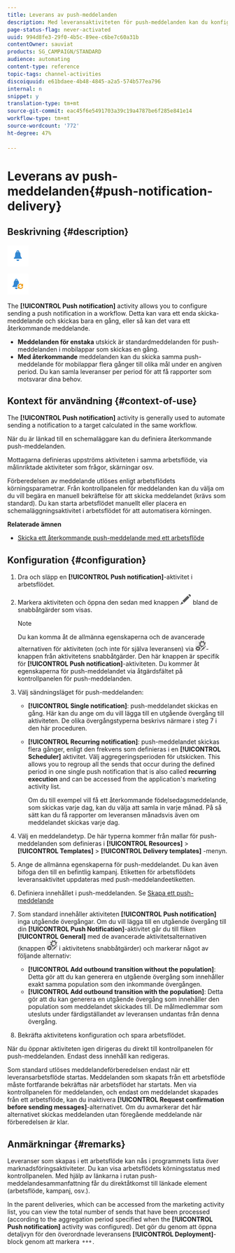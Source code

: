 ```yaml
---
title: Leverans av push-meddelanden
description: Med leveransaktiviteten för push-meddelanden kan du konfigurera sändning av ett push-meddelande eller ett återkommande push-meddelande i ett arbetsflöde.
page-status-flag: never-activated
uuid: 994d8fe3-29f0-4b5c-89ee-c6be7c60a31b
contentOwner: sauviat
products: SG_CAMPAIGN/STANDARD
audience: automating
content-type: reference
topic-tags: channel-activities
discoiquuid: e61bdaee-4b48-4845-a2a5-574b577ea796
internal: n
snippet: y
translation-type: tm+mt
source-git-commit: eac45f6e5491703a39c19a4787be6f285e841e14
workflow-type: tm+mt
source-wordcount: '772'
ht-degree: 47%

---
```



# Leverans av push-meddelanden{#push-notification-delivery}

## Beskrivning {#description}

![](assets/push.png)

![](assets/recurrentpush.png)

The **[!UICONTROL Push notification]** activity allows you to configure sending a push notification in a workflow. Detta kan vara ett enda skicka-meddelande och skickas bara en gång, eller så kan det vara ett återkommande meddelande.

* **Meddelanden för enstaka** utskick är standardmeddelanden för push-meddelanden i mobilappar som skickas en gång.
* **Med återkommande** meddelanden kan du skicka samma push-meddelande för mobilappar flera gånger till olika mål under en angiven period. Du kan samla leveranser per period för att få rapporter som motsvarar dina behov.

## Kontext för användning {#context-of-use}

The **[!UICONTROL Push notification]** activity is generally used to automate sending a notification to a target calculated in the same workflow.

När du är länkad till en schemaläggare kan du definiera återkommande push-meddelanden.

Mottagarna definieras uppströms aktiviteten i samma arbetsflöde, via målinriktade aktiviteter som frågor, skärningar osv.

Förberedelsen av meddelande utlöses enligt arbetsflödets körningsparametrar. Från kontrollpanelen för meddelanden kan du välja om du vill begära en manuell bekräftelse för att skicka meddelandet (krävs som standard). Du kan starta arbetsflödet manuellt eller placera en schemaläggningsaktivitet i arbetsflödet för att automatisera körningen.

**Relaterade ämnen**

* [Skicka ett återkommande push-meddelande med ett arbetsflöde](../../automating/using/recurring-push-notifications.md)

## Konfiguration {#configuration}

1. Dra och släpp en **[!UICONTROL Push notification]**-aktivitet i arbetsflödet.
1. Markera aktiviteten och öppna den sedan med knappen ![](assets/edit_darkgrey-24px.png) bland de snabbåtgärder som visas.

   >[!NOTE]
   >
   >Du kan komma åt de allmänna egenskaperna och de avancerade alternativen för aktiviteten (och inte för själva leveransen) via ![](assets/dlv_activity_params-24px.png)-knappen från aktivitetens snabbåtgärder. Den här knappen är specifik för **[!UICONTROL Push notification]**-aktiviteten. Du kommer åt egenskaperna för push-meddelandet via åtgärdsfältet på kontrollpanelen för push-meddelanden.

1. Välj sändningsläget för push-meddelanden:

   * **[!UICONTROL Single notification]**: push-meddelandet skickas en gång. Här kan du ange om du vill lägga till en utgående övergång till aktiviteten. De olika övergångstyperna beskrivs närmare i steg 7 i den här proceduren.
   * **[!UICONTROL Recurring notification]**: push-meddelandet skickas flera gånger, enligt den frekvens som definieras i en **[!UICONTROL Scheduler]** aktivitet. Välj aggregeringsperioden för utskicken. This allows you to regroup all the sends that occur during the defined period in one single push notification that is also called **recurring execution** and can be accessed from the application&#39;s marketing activity list.

      Om du till exempel vill få ett återkommande födelsedagsmeddelande, som skickas varje dag, kan du välja att samla in varje månad. På så sätt kan du få rapporter om leveransen månadsvis även om meddelandet skickas varje dag.

1. Välj en meddelandetyp. De här typerna kommer från mallar för push-meddelanden som definieras i **[!UICONTROL Resources]** > **[!UICONTROL Templates]** > **[!UICONTROL Delivery templates]** -menyn.
1. Ange de allmänna egenskaperna för push-meddelandet. Du kan även bifoga den till en befintlig kampanj. Etiketten för arbetsflödets leveransaktivitet uppdateras med push-meddelandeetiketten.
1. Definiera innehållet i push-meddelanden. Se [Skapa ett push-meddelande](../../channels/using/preparing-and-sending-a-push-notification.md)
1. Som standard innehåller aktiviteten **[!UICONTROL Push notification]** inga utgående övergångar. Om du vill lägga till en utgående övergång till din **[!UICONTROL Push Notification]**-aktivitet går du till fliken **[!UICONTROL General]** med de avancerade aktivitetsalternativen (knappen ![](assets/dlv_activity_params-24px.png) i aktivitetens snabbåtgärder) och markerar något av följande alternativ:

   * **[!UICONTROL Add outbound transition without the population]**: Detta gör att du kan generera en utgående övergång som innehåller exakt samma population som den inkommande övergången.
   * **[!UICONTROL Add outbound transition with the population]**: Detta gör att du kan generera en utgående övergång som innehåller den population som meddelandet skickades till. De målmedlemmar som utesluts under färdigställandet av leveransen undantas från denna övergång.

1. Bekräfta aktivitetens konfiguration och spara arbetsflödet.

När du öppnar aktiviteten igen dirigeras du direkt till kontrollpanelen för push-meddelanden. Endast dess innehåll kan redigeras.

Som standard utlöses meddelandeförberedelsen endast när ett leveransarbetsflöde startas. Meddelanden som skapats från ett arbetsflöde måste fortfarande bekräftas när arbetsflödet har startats. Men via kontrollpanelen för meddelanden, och endast om meddelandet skapades från ett arbetsflöde, kan du inaktivera **[!UICONTROL Request confirmation before sending messages]**-alternativet. Om du avmarkerar det här alternativet skickas meddelanden utan föregående meddelande när förberedelsen är klar.

## Anmärkningar {#remarks}

Leveranser som skapas i ett arbetsflöde kan nås i programmets lista över marknadsföringsaktiviteter. Du kan visa arbetsflödets körningsstatus med kontrollpanelen. Med hjälp av länkarna i rutan push-meddelandesammanfattning får du direktåtkomst till länkade element (arbetsflöde, kampanj, osv.).

In the parent deliveries, which can be accessed from the marketing activity list, you can view the total number of sends that have been processed (according to the aggregation period specified when the **[!UICONTROL Push notification]** activity was configured). Det gör du genom att öppna detaljvyn för den överordnade leveransens **[!UICONTROL Deployment]**-block genom att markera ![](assets/wkf_dlv_detail_button.png).
